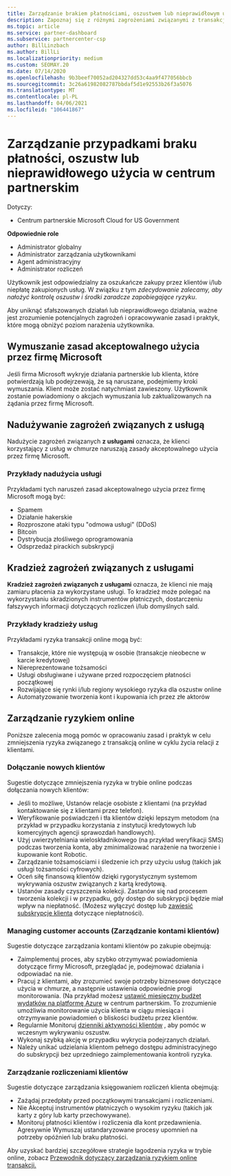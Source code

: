 ```yaml
---
title: Zarządzanie brakiem płatnościami, oszustwem lub nieprawidłowym użyciem
description: Zapoznaj się z różnymi zagrożeniami związanymi z transakcjami online i najlepszymi rozwiązaniami związanymi z zarządzaniem ryzykiem i ich eliminowaniem w centrum partnerskim.
ms.topic: article
ms.service: partner-dashboard
ms.subservice: partnercenter-csp
author: BillLinzbach
ms.author: BillLi
ms.localizationpriority: medium
ms.custom: SEOMAY.20
ms.date: 07/14/2020
ms.openlocfilehash: 9b3beef70052ad204327dd53c4aa9f477056bbcb
ms.sourcegitcommit: 3c26a61982082787bbdaf5d1e92553b26f3a5076
ms.translationtype: MT
ms.contentlocale: pl-PL
ms.lasthandoff: 04/06/2021
ms.locfileid: "106441867"
---
```

# <a name="managing-non-payment-fraud-or-misuse-in-partner-center"></a>Zarządzanie przypadkami braku płatności, oszustw lub nieprawidłowego użycia w centrum partnerskim

Dotyczy:

- Centrum partnerskie Microsoft Cloud for US Government

**Odpowiednie role**

- Administrator globalny
- Administrator zarządzania użytkownikami
- Agent administracyjny
- Administrator rozliczeń

Użytkownik jest odpowiedzialny za oszukańcze zakupy przez klientów i/lub niepłatę zakupionych usług. W związku z tym *zdecydowanie zalecamy, aby nałożyć kontrolę oszustw i środki zaradcze zapobiegające ryzyku*.

Aby uniknąć sfałszowanych działań lub nieprawidłowego działania, ważne jest zrozumienie potencjalnych zagrożeń i opracowywanie zasad i praktyk, które mogą obniżyć poziom narażenia użytkownika.

## <a name="enforcement-of-microsoft-acceptable-use-policy"></a>Wymuszanie zasad akceptowalnego użycia przez firmę Microsoft

Jeśli firma Microsoft wykryje działania partnerskie lub klienta, które potwierdzają lub podejrzewają, że są naruszane, podejmiemy kroki wymuszania. Klient może zostać natychmiast zawieszony. Użytkownik zostanie powiadomiony o akcjach wymuszania lub zaktualizowanych na żądania przez firmę Microsoft.

## <a name="abuse-of-service-risks"></a>Nadużywanie zagrożeń związanych z usługą

Nadużycie zagrożeń związanych **z usługami** oznacza, że klienci korzystający z usług w chmurze naruszają zasady akceptowalnego użycia przez firmę Microsoft.

### <a name="examples-of-abuse-of-service"></a>Przykłady nadużycia usługi

Przykładami tych naruszeń zasad akceptowalnego użycia przez firmę Microsoft mogą być:

- Spamem
- Działanie hakerskie
- Rozproszone ataki typu "odmowa usługi" (DDoS)
- Bitcoin
- Dystrybucja złośliwego oprogramowania
- Odsprzedaż pirackich subskrypcji

## <a name="theft-of-service-risks"></a>Kradzież zagrożeń związanych z usługami

**Kradzież zagrożeń związanych z usługami** oznacza, że klienci nie mają zamiaru płacenia za wykorzystane usługi. To kradzież może polegać na wykorzystaniu skradzionych instrumentów płatniczych, dostarczeniu fałszywych informacji dotyczących rozliczeń i/lub domyślnych sald.

### <a name="examples-of-service-theft"></a>Przykłady kradzieży usług

Przykładami ryzyka transakcji online mogą być:

- Transakcje, które nie występują w osobie (transakcje nieobecne w karcie kredytowej)
- Niereprezentowane tożsamości
- Usługi obsługiwane i używane przed rozpoczęciem płatności początkowej
- Rozwijające się rynki i/lub regiony wysokiego ryzyka dla oszustw online
- Automatyzowanie tworzenia kont i kupowania ich przez złe aktorów

## <a name="managing-online-risk"></a>Zarządzanie ryzykiem online

Poniższe zalecenia mogą pomóc w opracowaniu zasad i praktyk w celu zmniejszenia ryzyka związanego z transakcją online w cyklu życia relacji z klientami.

### <a name="onboarding-new-customers"></a>Dołączanie nowych klientów

Sugestie dotyczące zmniejszenia ryzyka w trybie online podczas dołączania nowych klientów:

- Jeśli to możliwe, Ustanów relacje osobiste z klientami (na przykład kontaktowanie się z klientami przez telefon).
- Weryfikowanie poświadczeń i tła klientów dzięki lepszym metodom (na przykład w przypadku korzystania z instytucji kredytowych lub komercyjnych agencji sprawozdań handlowych).
- Użyj uwierzytelniania wieloskładnikowego (na przykład weryfikacji SMS) podczas tworzenia konta, aby zminimalizować narażenie na tworzenie i kupowanie kont Robotic.
- Zarządzanie tożsamościami i śledzenie ich przy użyciu usług (takich jak usługi tożsamości cyfrowych).
- Oceń siłę finansową klientów dzięki rygorystycznym systemom wykrywania oszustw związanych z kartą kredytową.
- Ustanów zasady czyszczenia kolekcji. Zastanów się nad procesem tworzenia kolekcji i w przypadku, gdy dostęp do subskrypcji będzie miał wpływ na niepłatność. (Możesz wyłączyć dostęp lub [zawiesić subskrypcje klienta](create-a-new-subscription.md#suspend-a-subscription) dotyczące niepłatności).

### <a name="managing-customer-accounts"></a>Managing customer accounts (Zarządzanie kontami klientów)

Sugestie dotyczące zarządzania kontami klientów po zakupie obejmują:

- Zaimplementuj proces, aby szybko otrzymywać powiadomienia dotyczące firmy Microsoft, przeglądać je, podejmować działania i odpowiadać na nie.
- Pracuj z klientami, aby zrozumieć swoje potrzeby biznesowe dotyczące użycia w chmurze, a następnie ustawienia odpowiednie progi monitorowania. (Na przykład możesz [ustawić miesięczny budżet wydatków na platformę Azure](set-an-azure-spending-budget-for-your-customers.md) w centrum partnerskim. To zrozumienie umożliwia monitorowanie użycia klienta w ciągu miesiąca i otrzymywanie powiadomień o bliskości budżetu przez klientów.
- Regularnie Monitoruj [dzienniki aktywności klientów](activity-logs.md) , aby pomóc w wczesnym wykrywaniu oszustw.
- Wykonaj szybką akcję w przypadku wykrycia podejrzanych działań.
- Należy unikać udzielania klientom pełnego dostępu administracyjnego do subskrypcji bez uprzedniego zaimplementowania kontroli ryzyka.

### <a name="managing-customer-billing"></a>Zarządzanie rozliczeniami klientów

Sugestie dotyczące zarządzania księgowaniem rozliczeń klienta obejmują:

- Zażądaj przedpłaty przed początkowymi transakcjami i rozliczeniami.
- Nie Akceptuj instrumentów płatniczych o wysokim ryzyku (takich jak karty z góry lub karty przechowywane).
- Monitoruj płatności klientów i rozliczenia dla kont przedawnienia. Agresywnie Wymuszaj ustandaryzowane procesy upomnień na potrzeby opóźnień lub braku płatności.

Aby uzyskać bardziej szczegółowe strategie łagodzenia ryzyka w trybie online, zobacz [Przewodnik dotyczący zarządzania ryzykiem online transakcji.](https://query.prod.cms.rt.microsoft.com/cms/api/am/binary/RE4Bhtt)
